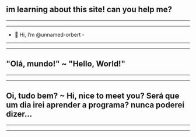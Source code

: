 im learning about this site! can you help me?
---
---
---
- 👋 Hi, I’m @unnamed-orbert -
---
---
"Olá, mundo!" ~ "Hello, World!" 
---
-----------
-----
Oi, tudo bem? ~ Hi, nice to meet you? 
Será que um dia irei aprender a programa? nunca poderei dizer...
--------------
---
------------

<!---
unnamed-orbert/unnamed-orbert is a ✨ special ✨ repository because its `README.md` (this file) appears on your GitHub profile.
You can click the Preview link to take a look at your changes.
--->
